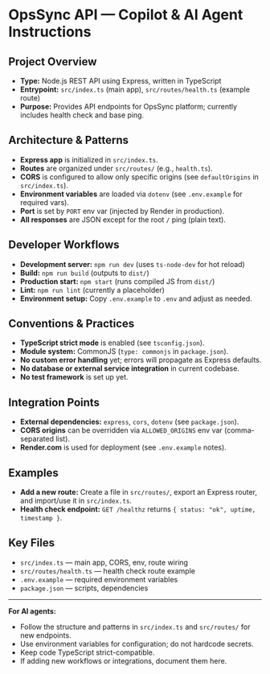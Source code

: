 # OpsSync API — Copilot & AI Agent Instructions

## Project Overview
- **Type:** Node.js REST API using Express, written in TypeScript
- **Entrypoint:** `src/index.ts` (main app), `src/routes/health.ts` (example route)
- **Purpose:** Provides API endpoints for OpsSync platform; currently includes health check and base ping.

## Architecture & Patterns
- **Express app** is initialized in `src/index.ts`.
- **Routes** are organized under `src/routes/` (e.g., `health.ts`).
- **CORS** is configured to allow only specific origins (see `defaultOrigins` in `src/index.ts`).
- **Environment variables** are loaded via `dotenv` (see `.env.example` for required vars).
- **Port** is set by `PORT` env var (injected by Render in production).
- **All responses** are JSON except for the root `/` ping (plain text).

## Developer Workflows
- **Development server:** `npm run dev` (uses `ts-node-dev` for hot reload)
- **Build:** `npm run build` (outputs to `dist/`)
- **Production start:** `npm start` (runs compiled JS from `dist/`)
- **Lint:** `npm run lint` (currently a placeholder)
- **Environment setup:** Copy `.env.example` to `.env` and adjust as needed.

## Conventions & Practices
- **TypeScript strict mode** is enabled (see `tsconfig.json`).
- **Module system:** CommonJS (`type: commonjs` in `package.json`).
- **No custom error handling** yet; errors will propagate as Express defaults.
- **No database or external service integration** in current codebase.
- **No test framework** is set up yet.

## Integration Points
- **External dependencies:** `express`, `cors`, `dotenv` (see `package.json`).
- **CORS origins** can be overridden via `ALLOWED_ORIGINS` env var (comma-separated list).
- **Render.com** is used for deployment (see `.env.example` notes).

## Examples
- **Add a new route:** Create a file in `src/routes/`, export an Express router, and import/use it in `src/index.ts`.
- **Health check endpoint:** `GET /healthz` returns `{ status: "ok", uptime, timestamp }`.

## Key Files
- `src/index.ts` — main app, CORS, env, route wiring
- `src/routes/health.ts` — health check route example
- `.env.example` — required environment variables
- `package.json` — scripts, dependencies

---

**For AI agents:**
- Follow the structure and patterns in `src/index.ts` and `src/routes/` for new endpoints.
- Use environment variables for configuration; do not hardcode secrets.
- Keep code TypeScript strict-compatible.
- If adding new workflows or integrations, document them here.
